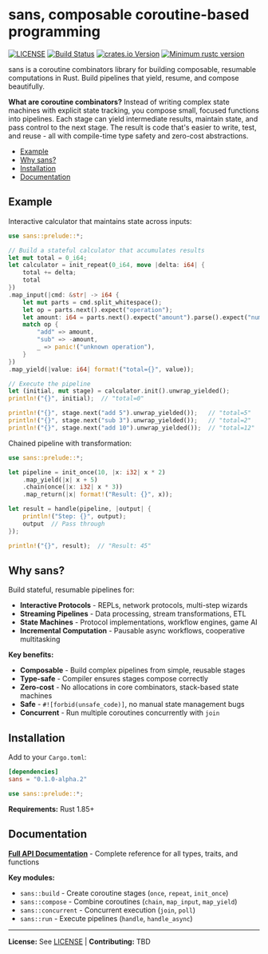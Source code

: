 # sans, composable coroutine-based programming

[![LICENSE](https://img.shields.io/badge/license-MIT-blue.svg)](LICENSE)
[![Build Status](https://github.com/yiblet/sans/actions/workflows/ci.yml/badge.svg)](https://github.com/yiblet/sans/actions/workflows/ci.yml)
[![crates.io Version](https://img.shields.io/crates/v/sans.svg)](https://crates.io/crates/sans)
[![Minimum rustc version](https://img.shields.io/badge/rustc-1.85.0+-lightgray.svg)](#rust-version-requirements-msrv)

sans is a coroutine combinators library for building composable, resumable computations in Rust. Build pipelines that yield, resume, and compose beautifully.

**What are coroutine combinators?** Instead of writing complex state machines with explicit state tracking, you compose small, focused functions into pipelines. Each stage can yield intermediate results, maintain state, and pass control to the next stage. The result is code that's easier to write, test, and reuse - all with compile-time type safety and zero-cost abstractions.

<!-- toc -->

- [Example](#example)
- [Why sans?](#why-sans)
- [Installation](#installation)
- [Documentation](#documentation)

<!-- tocstop -->

## Example

Interactive calculator that maintains state across inputs:

```rust
use sans::prelude::*;

// Build a stateful calculator that accumulates results
let mut total = 0_i64;
let calculator = init_repeat(0_i64, move |delta: i64| {
    total += delta;
    total
})
.map_input(|cmd: &str| -> i64 {
    let mut parts = cmd.split_whitespace();
    let op = parts.next().expect("operation");
    let amount: i64 = parts.next().expect("amount").parse().expect("number");
    match op {
        "add" => amount,
        "sub" => -amount,
        _ => panic!("unknown operation"),
    }
})
.map_yield(|value: i64| format!("total={}", value));

// Execute the pipeline
let (initial, mut stage) = calculator.init().unwrap_yielded();
println!("{}", initial);  // "total=0"

println!("{}", stage.next("add 5").unwrap_yielded());   // "total=5"
println!("{}", stage.next("sub 3").unwrap_yielded());   // "total=2"
println!("{}", stage.next("add 10").unwrap_yielded());  // "total=12"
```

Chained pipeline with transformation:

```rust
use sans::prelude::*;

let pipeline = init_once(10, |x: i32| x * 2)
    .map_yield(|x| x + 5)
    .chain(once(|x: i32| x * 3))
    .map_return(|x| format!("Result: {}", x));

let result = handle(pipeline, |output| {
    println!("Step: {}", output);
    output  // Pass through
});

println!("{}", result);  // "Result: 45"
```

## Why sans?

Build stateful, resumable pipelines for:

- **Interactive Protocols** - REPLs, network protocols, multi-step wizards
- **Streaming Pipelines** - Data processing, stream transformations, ETL
- **State Machines** - Protocol implementations, workflow engines, game AI
- **Incremental Computation** - Pausable async workflows, cooperative multitasking

**Key benefits:**
- **Composable** - Build complex pipelines from simple, reusable stages
- **Type-safe** - Compiler ensures stages compose correctly
- **Zero-cost** - No allocations in core combinators, stack-based state machines
- **Safe** - `#![forbid(unsafe_code)]`, no manual state management bugs
- **Concurrent** - Run multiple coroutines concurrently with `join`

## Installation

Add to your `Cargo.toml`:

```toml
[dependencies]
sans = "0.1.0-alpha.2"
```

```rust
use sans::prelude::*;
```

**Requirements:** Rust 1.85+

## Documentation

**[Full API Documentation](https://docs.rs/sans)** - Complete reference for all types, traits, and functions

**Key modules:**
- `sans::build` - Create coroutine stages (`once`, `repeat`, `init_once`)
- `sans::compose` - Combine coroutines (`chain`, `map_input`, `map_yield`)
- `sans::concurrent` - Concurrent execution (`join`, `poll`)
- `sans::run` - Execute pipelines (`handle`, `handle_async`)

---

**License:** See [LICENSE](LICENSE) | **Contributing:** TBD
